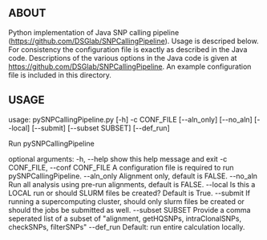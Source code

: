 ## ABOUT

Python implementation of Java SNP calling pipeline (https://github.com/DSGlab/SNPCallingPipeline).
Usage is descriped below. For consistency the configuration file is exactly as described in the Java code.
Descriptions of the various options in the Java code is given at https://github.com/DSGlab/SNPCallingPipeline.
An example configuration file is included in this directory.

## USAGE
usage: pySNPCallingPipeline.py [-h] -c CONF_FILE [--aln_only] [--no_aln]
                               [--local] [--submit] [--subset SUBSET]
                               [--def_run]

Run pySNPCallingPipeline

optional arguments:
  -h, --help            show this help message and exit
  -c CONF_FILE, --conf CONF_FILE
                        A configuration file is required to run
                        pySNPCallingPipeline.
  --aln_only            Alignment only, default is FALSE.
  --no_aln              Run all analysis using pre-run alignments, default is
                        FALSE.
  --local               Is this a LOCAL run or should SLURM files be created?
                        Default is True.
  --submit              If running a supercomputing cluster, should only slurm
                        files be created or should the jobs be submitted as
                        well.
  --subset SUBSET       Provide a comma seperated list of a subset of
                        "alignment, getHQSNPs, intraClonalSNPs, checkSNPs,
                        filterSNPs"
  --def_run             Default: run entire calculation locally.

